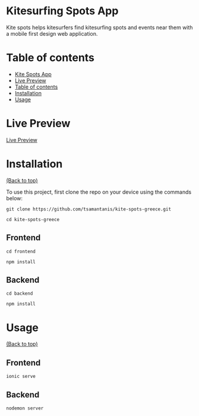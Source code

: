 # Kitesurfing Spots App

<!-- ![](./Cover.png) -->

Kite spots helps kitesurfers find kitesurfing spots and events near them with a mobile first design web application.

# Table of contents

-   [Kite Spots App](#kite-spots-app)
-   [Live Preview](#live-preview)
-   [Table of contents](#table-of-contents)
-   [Installation](#installation)
-   [Usage](#usage)

# Live Preview

[Live Preview](https://tsamantanis.github.io/kite-spots-greece/)

# Installation

[(Back to top)](#table-of-contents)

To use this project, first clone the repo on your device using the commands below:

`git clone https://github.com/tsamantanis/kite-spots-greece.git`

`cd kite-spots-greece`

## Frontend

`cd frontend`

`npm install`

## Backend

`cd backend`

`npm install`

# Usage

[(Back to top)](#table-of-contents)

## Frontend

`ionic serve`

## Backend

`nodemon server`
